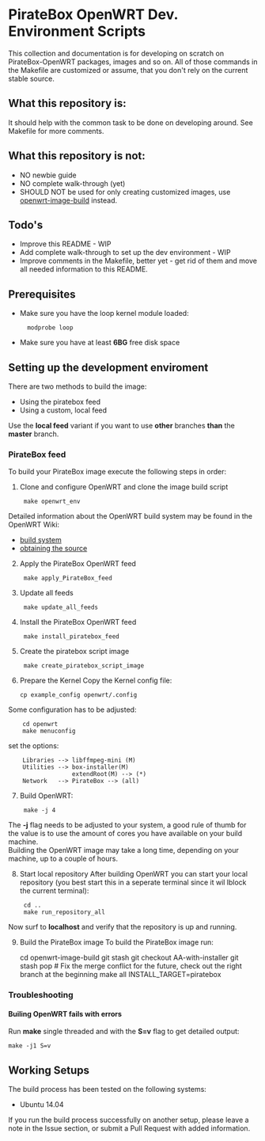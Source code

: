# PirateBox OpenWRT Dev. Environment Scripts

This collection and documentation is for developing on scratch on PirateBox-OpenWRT packages, images and so on. All of those commands in the Makefile are customized or assume, that you don't rely on the current stable source.

## What this repository is:
It should help with the common task to be done on developing around. See Makefile for more comments.

## What this repository is __not__:
* NO newbie guide
* NO complete walk-through (yet)
* SHOULD NOT be used for only creating customized images, use [openwrt-image-build](http://wiki.openwrt.org/doc/howto/obtain.firmware.generate) instead.

## Todo's
* Improve this README - WIP
* Add complete walk-through to set up the dev environment - WIP
* Improve comments in the Makefile, better yet - get rid of them and move all needed information to this README.

## Prerequisites
* Make sure you have the loop kernel module loaded:

        modprobe loop

* Make sure you have at least __6BG__ free disk space

## Setting up the development enviroment
There are two methods to build the image:
* Using the piratebox feed
* Using a custom, local feed

Use the __local feed__ variant if you want to use __other__ branches __than__ the __master__ branch.


### PirateBox feed
To build your PirateBox image execute the following steps in order:
    
1. Clone and configure OpenWRT and clone the image build script
    
        make openwrt_env
Detailed information about the OpenWRT build system may be found in the OpenWRT Wiki:

  * [build system](http://wiki.openwrt.org/doc/howto/buildroot.exigence)
  * [obtaining the source](http://wiki.openwrt.org/doc/howto/buildroot.exigence#downloading.sources)

2. Apply the PirateBox OpenWRT feed 

        make apply_PirateBox_feed

3. Update all feeds

        make update_all_feeds

4. Install the PirateBox OpenWRT feed

        make install_piratebox_feed

5. Create the piratebox script image

        make create_piratebox_script_image

6. Prepare the Kernel
Copy the Kernel config file:

       cp example_config openwrt/.config
Some configuration has to be adjusted:

        cd openwrt
        make menuconfig
set the options:

        Libraries --> libffmpeg-mini (M)  
        Utilities --> box-installer(M)
                      extendRoot(M) --> (*)
        Network   --> PirateBox --> (all)

7. Build OpenWRT:

        make -j 4
The __-j__ flag needs to be adjusted to your system, a good rule of thumb for the value is to use the amount of cores you have available on your build machine.     
Building the OpenWRT image may take a long time, depending on your machine, up to a couple of hours.

8. Start local repository
After building OpenWRT you can start your local repository (you best start this in a seperate terminal since it wil lblock the current terminal):

        cd ..
        make run_repository_all
Now surf to __localhost__ and verify that the repository is up and running.

9. Build the PirateBox image
To build the PirateBox image run:

    cd openwrt-image-build
    git stash
    git checkout AA-with-installer
    git stash pop # Fix the merge conflict for the future, check out the right branch at the beginning
    make all INSTALL_TARGET=piratebox

### Troubleshooting
#### Builing OpenWRT fails with errors
Run __make__ single threaded and with the __S=v__ flag to get detailed output:

    make -j1 S=v

## Working Setups
The build process has been tested on the following systems:
* Ubuntu 14.04

If you run the build process successfully on another setup, please leave a note in the Issue section, or submit a Pull Request with added information.
